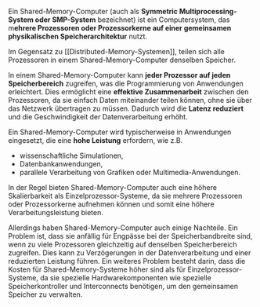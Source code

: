 Ein Shared-Memory-Computer (auch als **Symmetric Multiprocessing-System oder SMP-System** bezeichnet) ist ein Computersystem, das m**ehrere Prozessoren oder Prozessorkerne auf einer gemeinsamen physikalischen Speicherarchitektur** nutzt. 

Im Gegensatz zu [[Distributed-Memory-Systemen]], teilen sich alle Prozessoren in einem Shared-Memory-Computer denselben Speicher.

In einem Shared-Memory-Computer kann **jeder Prozessor auf jeden Speicherbereich** zugreifen, was die Programmierung von Anwendungen erleichtert. 
Dies ermöglicht eine **effektive Zusammenarbeit** zwischen den Prozessoren, da sie einfach Daten miteinander teilen können, ohne sie über das Netzwerk übertragen zu müssen. Dadurch wird die **Latenz reduziert** und die Geschwindigkeit der Datenverarbeitung erhöht.

Ein Shared-Memory-Computer wird typischerweise in Anwendungen eingesetzt, die eine **hohe Leistung** erfordern, wie z.B. 

- wissenschaftliche Simulationen, 
- Datenbankanwendungen, 
- parallele Verarbeitung von Grafiken oder Multimedia-Anwendungen. 

In der Regel bieten Shared-Memory-Computer auch eine höhere Skalierbarkeit als Einzelprozessor-Systeme, da sie mehrere Prozessoren oder Prozessorkerne aufnehmen können und somit eine höhere Verarbeitungsleistung bieten.

Allerdings haben Shared-Memory-Computer auch einige Nachteile. Ein Problem ist, dass sie anfällig für Engpässe bei der Speicherbandbreite sind, wenn zu viele Prozessoren gleichzeitig auf denselben Speicherbereich zugreifen. Dies kann zu Verzögerungen in der Datenverarbeitung und einer reduzierten Leistung führen. Ein weiteres Problem besteht darin, dass die Kosten für Shared-Memory-Systeme höher sind als für Einzelprozessor-Systeme, da sie spezielle Hardwarekomponenten wie spezielle Speicherkontroller und Interconnects benötigen, um den gemeinsamen Speicher zu verwalten.